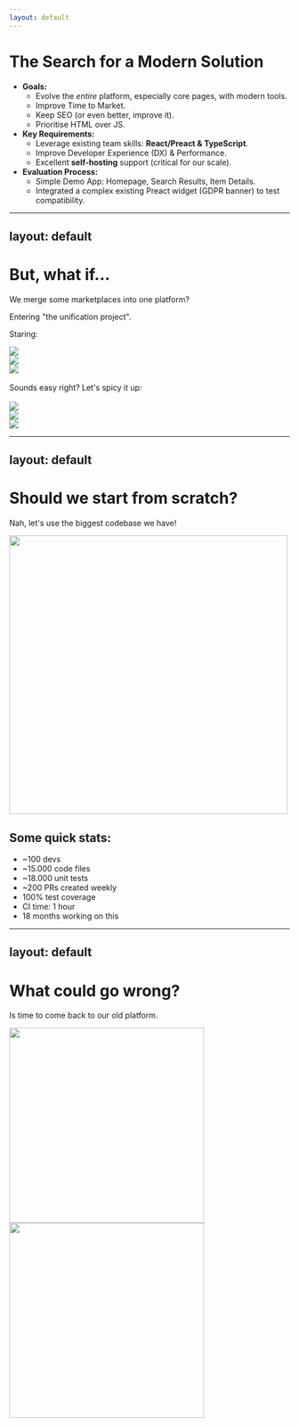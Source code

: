 ```yaml
---
layout: default
---
```

# The Search for a Modern Solution

* **Goals:** 
  * Evolve the *entire* platform, especially core pages, with modern tools.
  * Improve Time to Market.
  * Keep SEO (or even better, improve it).
  * Prioritise HTML over JS.
* **Key Requirements:**
    * Leverage existing team skills: **React/Preact & TypeScript**.
    * Improve Developer Experience (DX) & Performance.
    * Excellent **self-hosting** support (critical for our scale).
* **Evaluation Process:**
    * Simple Demo App: Homepage, Search Results, Item Details.
    * Integrated a complex existing Preact widget (GDPR banner) to test compatibility. 

---
layout: default
---

# But,  what if...

We merge some marketplaces into one platform?

Entering "the unification project".

Staring:

<div class="flex flex-wrap w-full">
  <div v-click class="w-1/3 p-2 flex justify-center">
    <img src="/logo-leboncoin.svg" class="w-full max-w-xs" />
  </div>
  <div v-click class="w-1/3 p-2 flex justify-center">
    <img src="/logo-milanuncios.svg" class="w-full max-w-xs" />
  </div>
  <div v-click class="w-1/3 p-2 flex justify-center">
    <img src="/logo-kleinanzeigen-horizontal.svg" class="w-full max-w-xs" />
  </div>
</div>
<br>
<div v-click>
Sounds easy right? Let's spicy it up:
</div>
<br>
<div class="flex flex-wrap w-full">
  <div v-click class="w-1/3 p-2 flex justify-center">
    <img src="/logo-subito.svg" class="w-full max-w-xs" />
  </div>
  <div v-click class="w-1/3 p-2 flex justify-center">
    <img src="/logo-marktplaats.svg" class="w-full max-w-xs" />
  </div>
  <div v-click class="w-1/3 p-2 flex justify-center">
    <img src="/logo-2dehands.svg" class="w-full max-w-xs" />
  </div>
</div>


---
layout: default
---

# Should we start from scratch?

Nah, let's use the biggest codebase we have!

<div class="flex flex-wrap w-full">
  <img src="/polaris.png" width="500px">
  <div class="pl-8">
    <h2>Some quick stats:</h2>
    <ul>
      <li>~100 devs</li>
      <li>~15.000 code files</li>
      <li>~18.000 unit tests</li>
      <li>~200 PRs created weekly</li>
      <li>100% test coverage</li>
      <li>CI time: 1 hour</li>
      <li>18 months working on this</li>
    </ul>
  </div>
</div>

---
layout: default
---

<div class="flex flex-wrap w-full">
  <div class="w-1/2 flex items-center justify-center h-[450px]">
    <div>
      <h1>What could go wrong?</h1>
      <p v-click="2">
        Is time to come back to our old platform.
      </p>
    </div>
  </div>
  <div v-click="1" class="w-1/2 flex items-center justify-center h-[450px]">
    <div>
      <img src="/blackstone.png" width="350px">
      <br>
      <img src="/permira.png" width="350px">
    </div>
  </div>
</div>